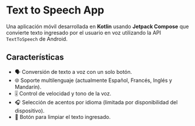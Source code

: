 # Text to Speech App

Una aplicación móvil desarrollada en **Kotlin** usando **Jetpack Compose** que convierte texto ingresado por el usuario en voz utilizando la API `TextToSpeech` de Android.

## Características

- 🗣️ Conversión de texto a voz con un solo botón.
- 🌐 Soporte multilenguaje (actualmente Español, Francés, Inglés y Mandarín).
- 🎚️ Control de velocidad y tono de la voz.
- 🎧 Selección de acentos por idioma (limitada por disponibilidad del dispositivo).
- 🧹 Botón para limpiar el texto ingresado.
